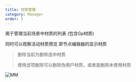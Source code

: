 ```yaml
---
title: 材质管理
category: Manager
order: 2
---
```


用于管理当前场景中材质的列表 (包含Gp材质)

同时可以观察活动材质预览 即节点编辑器的显示材质

> 删除当前为删除选中材质
>
> 使用滤项删除可以删除伪用户材质，或者是删除未使用材质

![MM](../../uploads/MM.gif)